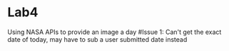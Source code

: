 # Lab4
Using NASA APIs to provide an image a day
#Issue 1: Can't get the exact date of today, may have to sub a user submitted date instead
